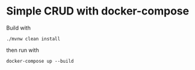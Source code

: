 # Simple CRUD with docker-compose
Build with
```
./mvnw clean install
```
then run with
```
docker-compose up --build
```

